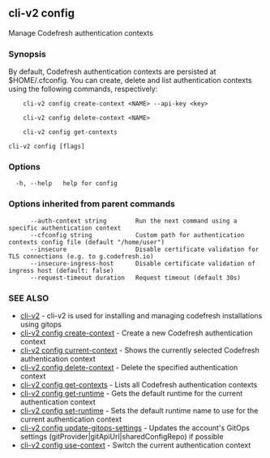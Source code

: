 ## cli-v2 config

Manage Codefresh authentication contexts

### Synopsis

By default, Codefresh authentication contexts are persisted at $HOME/.cfconfig.
You can create, delete and list authentication contexts using the following
commands, respectively:

        cli-v2 config create-context <NAME> --api-key <key>

        cli-v2 config delete-context <NAME>

        cli-v2 config get-contexts


```
cli-v2 config [flags]
```

### Options

```
  -h, --help   help for config
```

### Options inherited from parent commands

```
      --auth-context string        Run the next command using a specific authentication context
      --cfconfig string            Custom path for authentication contexts config file (default "/home/user")
      --insecure                   Disable certificate validation for TLS connections (e.g. to g.codefresh.io)
      --insecure-ingress-host      Disable certificate validation of ingress host (default: false)
      --request-timeout duration   Request timeout (default 30s)
```

### SEE ALSO

* [cli-v2](cli-v2.md)	 - cli-v2 is used for installing and managing codefresh installations using gitops
* [cli-v2 config create-context](cli-v2_config_create-context.md)	 - Create a new Codefresh authentication context
* [cli-v2 config current-context](cli-v2_config_current-context.md)	 - Shows the currently selected Codefresh authentication context
* [cli-v2 config delete-context](cli-v2_config_delete-context.md)	 - Delete the specified authentication context
* [cli-v2 config get-contexts](cli-v2_config_get-contexts.md)	 - Lists all Codefresh authentication contexts
* [cli-v2 config get-runtime](cli-v2_config_get-runtime.md)	 - Gets the default runtime for the current authentication context
* [cli-v2 config set-runtime](cli-v2_config_set-runtime.md)	 - Sets the default runtime name to use for the current authentication context
* [cli-v2 config update-gitops-settings](cli-v2_config_update-gitops-settings.md)	 - Updates the account's GitOps settings (gitProvider|gitApiUrl|sharedConfigRepo) if possible
* [cli-v2 config use-context](cli-v2_config_use-context.md)	 - Switch the current authentication context


